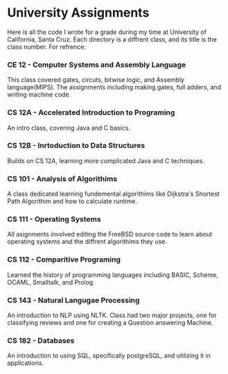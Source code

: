 # University Assignments
Here is all the code I wrote for a grade during my time at University of California, Santa Cruz. Each directory is a diffrent class, and its title is the class number. For refrence:
### CE 12 - Computer Systems and Assembly Language
This class covered gates, circuts, bitwise logic, and Assembly language(MIPS). The assignments including making gates, full adders, and writing machine code.
### CS 12A - Accelerated Introduction to Programing
An intro class, covering Java and C basics.
### CS 12B - Inrtoduction to Data Structures
Builds on CS 12A, learning more complicated Java and C techniques.
### CS 101 - Analysis of Algorithims
A class dedicated learning fundemental algorithims like Dijkstra's Shortest Path Algorithim and how to calculate runtime.
### CS 111 - Operating Systems
All asignments involved editing the FreeBSD source code to learn about operating systems and the diffrent algorithims they use.
### CS 112 - Comparitive Programing
Learned the history of programming languages including BASIC, Scheme, OCAML, Smalltalk, and Prolog.
### CS 143 - Natural Langugae Processing
An introduction to NLP using NLTK. Class had two major projects, one for classifying reviews and one for creating a Question answering Machine.
### CS 182 - Databases
An introduction to using SQL, specifically postgreSQL, and utilizing it in applications.
